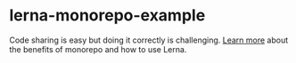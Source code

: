 # lerna-monorepo-example
 
Code sharing is easy but doing it correctly is challenging. [Learn more](https://michalzalecki.com/solve-code-sharing-and-setup-project-with-lerna-and-monorepo/) about the benefits of monorepo and how to use Lerna.  